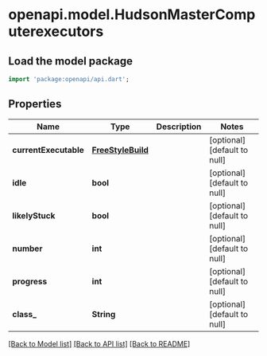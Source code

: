 # openapi.model.HudsonMasterComputerexecutors

## Load the model package
```dart
import 'package:openapi/api.dart';
```

## Properties
Name | Type | Description | Notes
------------ | ------------- | ------------- | -------------
**currentExecutable** | [**FreeStyleBuild**](FreeStyleBuild.md) |  | [optional] [default to null]
**idle** | **bool** |  | [optional] [default to null]
**likelyStuck** | **bool** |  | [optional] [default to null]
**number** | **int** |  | [optional] [default to null]
**progress** | **int** |  | [optional] [default to null]
**class_** | **String** |  | [optional] [default to null]

[[Back to Model list]](../README.md#documentation-for-models) [[Back to API list]](../README.md#documentation-for-api-endpoints) [[Back to README]](../README.md)


